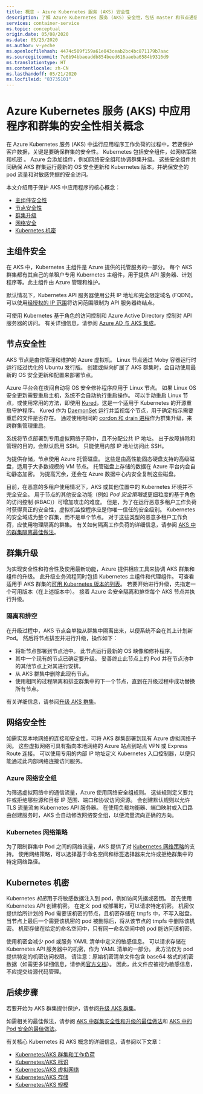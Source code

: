 ```yaml
---
title: 概念 - Azure Kubernetes 服务 (AKS) 安全性
description: 了解 Azure Kubernetes 服务 (AKS) 安全性，包括 master 和节点通信、网络策略和 Kubernetes 机密。
services: container-service
ms.topic: conceptual
origin.date: 05/08/2020
ms.date: 05/25/2020
ms.author: v-yeche
ms.openlocfilehash: 4474c509f159a61e043ceab2bc4bc871179b7aac
ms.sourcegitcommit: 7e6b94bbaeaddb854beed616aaeba6584b9316d9
ms.translationtype: HT
ms.contentlocale: zh-CN
ms.lasthandoff: 05/21/2020
ms.locfileid: "83735101"
---
```

# <a name="security-concepts-for-applications-and-clusters-in-azure-kubernetes-service-aks"></a>Azure Kubernetes 服务 (AKS) 中应用程序和群集的安全性相关概念

在 Azure Kubernetes 服务 (AKS) 中运行应用程序工作负荷的过程中，若要保护客户数据，关键是要确保群集的安全性。 Kubernetes 包括安全组件，如网络策略和机密 。 Azure 会添加组件，例如网络安全组和协调群集升级。 这些安全组件共同确保 AKS 群集运行最新的 OS 安全更新和 Kubernetes 版本，并确保安全的 pod 流量和对敏感凭据的安全访问。

本文介绍用于保护 AKS 中应用程序的核心概念：

- [主组件安全性](#master-security)
- [节点安全性](#node-security)
- [群集升级](#cluster-upgrades)
- [网络安全](#network-security)
- [Kubernetes 机密](#kubernetes-secrets)

## <a name="master-security"></a>主组件安全

在 AKS 中，Kubernetes 主组件是 Azure 提供的托管服务的一部分。 每个 AKS 群集都有其自己的单租户专用 Kubernetes 主组件，用于提供 API 服务器、计划程序等。此主组件由 Azure 管理和维护。

<!--MOONCAKE: Update from Microsoft to Azure-->

默认情况下，Kubernetes API 服务器使用公共 IP 地址和完全限定域名 (FQDN)。 可以使用[经授权的 IP 范围][authorized-ip-ranges]将访问范围限制为 API 服务器终结点。 

<!--Not Available on [private cluster][private-clusters]-->
可使用 Kubernetes 基于角色的访问控制和 Azure Active Directory 控制对 API 服务器的访问。 有关详细信息，请参阅 [Azure AD 与 AKS 集成][aks-aad]。

## <a name="node-security"></a>节点安全性

AKS 节点是由你管理和维护的 Azure 虚拟机。 Linux 节点通过 Moby 容器运行时运行经过优化的 Ubuntu 发行版。 创建或纵向扩展了 AKS 群集时，会自动使用最新的 OS 安全更新和配置来部署节点。

<!--MOONCAKE: Not Available on  Windows Server nodes (currently in preview in AKS) -->

Azure 平台会在夜间自动将 OS 安全修补程序应用于 Linux 节点。 如果 Linux OS 安全更新需要重启主机，系统不会自动执行重启操作。 可以手动重启 Linux 节点，或使用常用的方法，即使用 [Kured][kured]，这是一个适用于 Kubernetes 的开源重启守护程序。 Kured 作为 [DaemonSet][aks-daemonsets] 运行并监视每个节点，用于确定指示需要重启的文件是否存在。 通过使用相同的 [cordon 和 drain 进程](#cordon-and-drain)作为群集升级，来跨群集管理重启。

<!--MOONCAKE: Not Available on For Windows Server nodes-->

系统将节点部署到专用虚拟网络子网中，且不分配公共 IP 地址。 出于故障排除和管理的目的，会默认启用 SSH。 只能使用内部 IP 地址访问此 SSH。

为提供存储，节点使用 Azure 托管磁盘。 这些是由高性能固态硬盘支持的高级磁盘，适用于大多数规模的 VM 节点。 托管磁盘上存储的数据在 Azure 平台内会自动静态加密。 为提高冗余，还会在 Azure 数据中心内安全复制这些磁盘。

目前，在恶意的多租户使用情况下，AKS 或其他位置中的 Kubernetes 环境并不完全安全。 用于节点的其他安全功能（例如 *Pod 安全策略*或更细粒度的基于角色的访问控制 (RBAC)）可增加攻击的难度。 但是，为了在运行恶意多租户工作负荷时获得真正的安全性，虚拟机监控程序应是你唯一信任的安全级别。 Kubernetes 的安全域成为整个群集，而不是单个节点。 对于这些类型的恶意多租户工作负荷，应使用物理隔离的群集。 有关如何隔离工作负荷的详细信息，请参阅 [AKS 中的群集隔离最佳做法][cluster-isolation]。

## <a name="cluster-upgrades"></a>群集升级

为实现安全性和符合性及使用最新功能，Azure 提供相应工具来协调 AKS 群集和组件的升级。 此升级业务流程同时包括 Kubernetes 主组件和代理组件。 可查看适用于 AKS 群集的[可用 Kubernetes 版本的列表](supported-kubernetes-versions.md)。 若要开始进行升级，先指定一个可用版本（在上述版本中）。 接着 Azure 会安全隔离和排空每个 AKS 节点并执行升级。

### <a name="cordon-and-drain"></a>隔离和排空

在升级过程中，AKS 节点会单独从群集中隔离出来，以便系统不会在其上计划新 Pod。 然后将节点排空并进行升级，操作如下：

- 将新节点部署到节点池中。 此节点运行最新的 OS 映像和修补程序。
- 其中一个现有的节点已确定要升级。 妥善终止此节点上的 Pod 并在节点池中的其他节点上对其进行安排。
- 从 AKS 群集中删除此现有节点。
- 使用相同的过程隔离和排空群集中的下一个节点，直到在升级过程中成功替换所有节点。

有关详细信息，请参阅[升级 AKS 群集][aks-upgrade-cluster]。

## <a name="network-security"></a>网络安全性

如需实现本地网络的连接和安全性，可将 AKS 群集部署到现有 Azure 虚拟网络子网。 这些虚拟网络可具有指向本地网络的 Azure 站点到站点 VPN 或 Express Route 连接。 可以使用专用的内部 IP 地址定义 Kubernetes 入口控制器，以便只能通过此内部网络连接访问服务。

### <a name="azure-network-security-groups"></a>Azure 网络安全组

为筛选虚拟网络中的通信流量，Azure 使用网络安全组规则。 这些规则定义要允许或拒绝哪些源和目标 IP 范围、端口和协议访问资源。 会创建默认规则以允许 TLS 流量流向 Kubernetes API 服务器。 在使用负载均衡器、端口映射或入口路由创建服务时，AKS 会自动修改网络安全组，以便流量流向正确的方向。

### <a name="kubernetes-network-policy"></a>Kubernetes 网络策略

为了限制群集中 Pod 之间的网络流量，AKS 提供了对 [Kubernetes 网络策略][network-policy]的支持。 使用网络策略，可以选择基于命名空间和标签选择器来允许或拒绝群集中的特定网络路径。

## <a name="kubernetes-secrets"></a>Kubernetes 机密

Kubernetes *机密*用于将敏感数据注入到 pod，例如访问凭据或密钥。 首先使用 Kubernetes API 创建机密。 在定义 pod 或部署时，可以请求特定机密。 机密仅提供给所计划的 Pod 需要该机密的节点，且机密存储在 tmpfs 中，不写入磁盘。 当节点上最后一个需要该机密的 pod 被删除后，将从该节点的 tmpfs 中删除该机密。 机密存储在给定的命名空间中，只有同一命名空间中的 pod 能访问该机密。

使用机密会减少 pod 或服务 YAML 清单中定义的敏感信息。 可以请求存储在 Kubernetes API 服务器中的机密，作为 YAML 清单的一部分。 此方法仅为 pod 提供特定的机密访问权限。 请注意：原始机密清单文件包含 base64 格式的机密数据（如需更多详细信息，请参阅[官方文档][secret-risks]）。 因此，此文件应被视为敏感信息，不应提交给源代码管理。

## <a name="next-steps"></a>后续步骤

若要开始为 AKS 群集提供保护，请参阅[升级 AKS 群集][aks-upgrade-cluster]。

如需相关的最佳做法，请参阅 [AKS 中群集安全性和升级的最佳做法][operator-best-practices-cluster-security]和 [AKS 中的 Pod 安全的最佳做法][developer-best-practices-pod-security]。

有关核心 Kubernetes 和 AKS 概念的详细信息，请参阅以下文章：

- [Kubernetes/AKS 群集和工作负荷][aks-concepts-clusters-workloads]
- [Kubernetes/AKS 标识][aks-concepts-identity]
- [Kubernetes/AKS 虚拟网络][aks-concepts-network]
- [Kubernetes/AKS 存储][aks-concepts-storage]
- [Kubernetes/AKS 规模][aks-concepts-scale]

<!-- LINKS - External -->

[kured]: https://github.com/weaveworks/kured
[kubernetes-network-policies]: https://kubernetes.io/docs/concepts/services-networking/network-policies/
[secret-risks]: https://kubernetes.io/docs/concepts/configuration/secret/#risks

<!-- LINKS - Internal -->

[aks-daemonsets]: concepts-clusters-workloads.md#daemonsets
[aks-upgrade-cluster]: upgrade-cluster.md
[aks-aad]: azure-ad-integration.md
[aks-concepts-clusters-workloads]: concepts-clusters-workloads.md
[aks-concepts-identity]: concepts-identity.md
[aks-concepts-scale]: concepts-scale.md
[aks-concepts-storage]: concepts-storage.md
[aks-concepts-network]: concepts-network.md
[cluster-isolation]: operator-best-practices-cluster-isolation.md
[operator-best-practices-cluster-security]: operator-best-practices-cluster-security.md
[developer-best-practices-pod-security]: developer-best-practices-pod-security.md
[nodepool-upgrade]: use-multiple-node-pools.md#upgrade-a-node-pool
[authorized-ip-ranges]: api-server-authorized-ip-ranges.md

<!--Not Available on [private-clusters]: private-clusters.md-->

[network-policy]: use-network-policies.md

<!-- Update_Description: update meta properties, wording update, update link -->